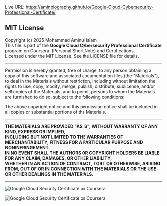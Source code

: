                              
Live URL: https://aminbiography.github.io/Google-Cloud-Cybersecurity-Professional-Certificate/
     
          
## MIT License

Copyright (c) 2025 Mohammad Aminul Islam  
This file is part of the **Google Cloud Cybersecurity Professional Certificate** program on Coursera. (Personal Short Note) and Certifications.  
Licensed under the MIT License. See the LICENSE file for details.

---

Permission is hereby granted, free of charge, to any person obtaining a copy of this software and associated documentation files (the "Materials"), to deal in the Materials without restriction, including without limitation the rights to use, copy, modify, merge, publish, distribute, sublicense, and/or sell copies of the Materials, and to permit persons to whom the Materials are furnished to do so, subject to the following conditions:

The above copyright notice and this permission notice shall be included in all copies or substantial portions of the Materials.

---

**THE MATERIALS ARE PROVIDED "AS IS", WITHOUT WARRANTY OF ANY KIND, EXPRESS OR IMPLIED,**  
**INCLUDING BUT NOT LIMITED TO THE WARRANTIES OF MERCHANTABILITY, FITNESS FOR A PARTICULAR PURPOSE AND NONINFRINGEMENT.**  
**IN NO EVENT SHALL THE AUTHORS OR COPYRIGHT HOLDERS BE LIABLE FOR ANY CLAIM, DAMAGES, OR OTHER LIABILITY,**  
**WHETHER IN AN ACTION OF CONTRACT, TORT OR OTHERWISE, ARISING FROM, OUT OF OR IN CONNECTION WITH THE MATERIALS OR THE USE OR OTHER DEALINGS IN THE MATERIALS.**

---

![Google Cloud Security Certificate on Coursera](https://s3.amazonaws.com/coursera_assets/meta_images/generated/CERTIFICATE_LANDING_PAGE/CERTIFICATE_LANDING_PAGE~1TWPUJKUR2PL/CERTIFICATE_LANDING_PAGE~1TWPUJKUR2PL.jpeg)

![Google Cloud Security Certificate on Coursera](https://s3.amazonaws.com/coursera_assets/meta_images/generated/CERTIFICATE_LANDING_PAGE/CERTIFICATE_LANDING_PAGE~4KW6FJ8SGYCM/CERTIFICATE_LANDING_PAGE~4KW6FJ8SGYCM.jpeg)
  
